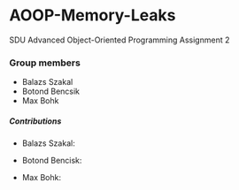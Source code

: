 # AOOP-Memory-Leaks
SDU Advanced Object-Oriented Programming Assignment 2

### Group members
- Balazs Szakal
- Botond Bencsik
- Max Bohk

##### Contributions
- Balazs Szakal:

- Botond Bencisk:

- Max Bohk: